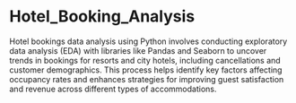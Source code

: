 # Hotel_Booking_Analysis
Hotel bookings data analysis using Python involves conducting exploratory data analysis (EDA) with libraries like Pandas and Seaborn to uncover trends in bookings for resorts and city hotels, including cancellations and customer demographics. This process helps identify key factors affecting occupancy rates and enhances strategies for improving guest satisfaction and revenue across different types of accommodations.
